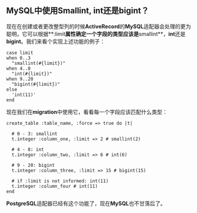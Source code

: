 ## MySQL中使用Smallint, int还是bigint？
                       
现在在创建或者更改整型列的时候**ActiveRecord**的**MySQL**适配器会处理的更为聪明，它可以根据**:limit**属性确定一个字段的类型应该是**smallint**，**int**还是**bigint**。我们来看个实现上述功能的例子：

	case limit
	when 0..3
	  "smallint(#{limit})"
	when 4..8
	  "int(#{limit})"
	when 9..20
	  "bigint(#{limit})"
	else
	  'int(11)'
	end

现在我们在**migration**中使用它，看看每一个字段应该匹配什么类型：

	create_table :table_name, :force => true do |t|

	  # 0 - 3: smallint
	  t.integer :column_one, :limit => 2 # smallint(2)

	  # 4 - 8: int
	  t.integer :column_two, :limit => 6 # int(6)

	  # 9 - 20: bigint
	  t.integer :column_three, :limit => 15 # bigint(15)

	  # if :limit is not informed: int(11)
	  t.integer :column_four # int(11)
	end
      
**PostgreSQL**适配器已经有这个功能了，现在**MySQL**也不甘落后了。